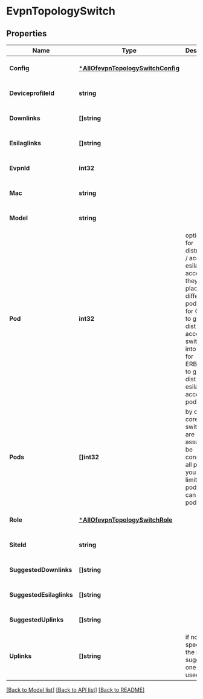 # EvpnTopologySwitch

## Properties
Name | Type | Description | Notes
------------ | ------------- | ------------- | -------------
**Config** | [***AllOfevpnTopologySwitchConfig**](AllOfevpnTopologySwitchConfig.md) |  | [optional] [default to null]
**DeviceprofileId** | **string** |  | [optional] [default to null]
**Downlinks** | **[]string** |  | [optional] [default to null]
**Esilaglinks** | **[]string** |  | [optional] [default to null]
**EvpnId** | **int32** |  | [optional] [default to null]
**Mac** | **string** |  | [optional] [default to null]
**Model** | **string** |  | [optional] [default to null]
**Pod** | **int32** | optionally, for distribution / access / esilag-access, they can be placed into different pods. e.g.    * for CLOS, to group dist / access switches into pods   * for ERB/CRB, to group dist / esilag-access into pods | [optional] [default to 1]
**Pods** | **[]int32** | by default, core switches are assumed to be connecting all pods.  if you want to limit the pods, you can specify pods. | [optional] [default to null]
**Role** | [***AllOfevpnTopologySwitchRole**](AllOfevpnTopologySwitchRole.md) |  | [optional] [default to null]
**SiteId** | **string** |  | [optional] [default to null]
**SuggestedDownlinks** | **[]string** |  | [optional] [default to null]
**SuggestedEsilaglinks** | **[]string** |  | [optional] [default to null]
**SuggestedUplinks** | **[]string** |  | [optional] [default to null]
**Uplinks** | **[]string** | if not specified in the request, suggested ones will be used | [optional] [default to null]

[[Back to Model list]](../README.md#documentation-for-models) [[Back to API list]](../README.md#documentation-for-api-endpoints) [[Back to README]](../README.md)

